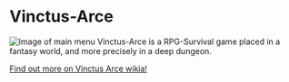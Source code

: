 Vinctus-Arce
============
![Image of main menu](http://i.imgur.com/ToycrWi.jpg)
Vinctus-Arce is a RPG-Survival game placed in a fantasy world, and more precisely in a deep dungeon.

[Find out more on Vinctus Arce wikia!](https://github.com/ArrowganceStudios/Vinctus-Arce/wiki)
